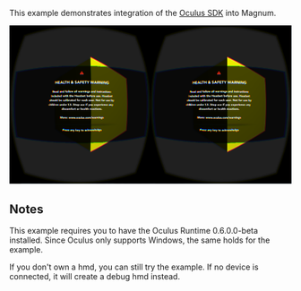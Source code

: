 This example demonstrates integration of the [Oculus SDK](http://developer.oculus.com/) into Magnum.

![Ovr](ovr.png)

Notes
-----

This example requires you to have the Oculus Runtime 0.6.0.0-beta installed. Since Oculus
only supports Windows, the same holds for the example.

If you don't own a hmd, you can still try the example. If no device is connected, it will
create a debug hmd instead.

